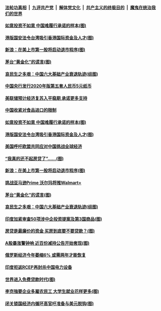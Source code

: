 

####  [法轮功真相](../../../../basic/blob/master/README.md?t=07090731) &nbsp;|&nbsp; [九评共产党](../../../../9ping.md/blob/master/README.md?t=07090731) &nbsp;|&nbsp; [解体党文化](../../../../jtdwh.md/blob/master/README.md?t=07090731)  &nbsp;|&nbsp; [共产主义的终极目的](../../../../gczydzjmd.md/blob/master/README.md?t=07090731) &nbsp;|&nbsp; [魔鬼在统治我们的世界](../../../../mgztzwmdsj.md/blob/master/README.md?t=07090731) 

#### [如意投资不如意 中国难履行承诺的样本(图)](../pages/p5/939080.md?t=07090731) 

#### [港版国安法令台湾吸引香港国际资金及人才(图)](../pages/p5/939076.md?t=07090731) 

#### [新浪：在美上市第一股将启动退市程序(图)](../pages/p5/939023.md?t=07090731) 

#### [茅台“黄金化”的谎言(图)](../pages/p5/939017.md?t=07090731) 

#### [哀民生之多艰：中国六大基础产业衰退轨迹(组图)](../pages/p5/939007.md?t=07090731) 


#### [中国央行发行2020年版第五套人民币5元纸币](../pages/p5/939103.md?t=07090731) 

#### [美联储预计经济复苏入平稳期 承诺更多支持](../pages/p5/939102.md?t=07090731) 

#### [中国收紧对食品进口的限制](../pages/p5/939082.md?t=07090731) 

#### [如意投资不如意 中国难履行承诺的样本(图)](../pages/p5/939080.md?t=07090731) 

#### [港版国安法令台湾吸引香港国际资金及人才(图)](../pages/p5/939076.md?t=07090731) 

#### [美国呼吁欧盟共同应对中国挑战全球经济](../pages/p5/939074.md?t=07090731) 

#### [“我真的还不起房贷了”……(图)](../pages/p5/939012.md?t=07090731) 

#### [新浪：在美上市第一股将启动退市程序(图)](../pages/p5/939023.md?t=07090731) 

#### [挑战亚马逊Prime 沃尔玛将推Walmart+](../pages/p5/939020.md?t=07090731) 

#### [茅台“黄金化”的谎言(图)](../pages/p5/939017.md?t=07090731) 

#### [哀民生之多艰：中国六大基础产业衰退轨迹(组图)](../pages/p5/939007.md?t=07090731) 


#### [印度加紧审查50项涉中企投资提案及第3国商品(图)](../pages/p5/938987.md?t=07090731) 

#### [房贷是最廉价的资金 买房到底要不要贷款？(图)](../pages/p5/938982.md?t=07090731) 

#### [A股暴涨警钟响 近百份减持公告开始套现(图)](../pages/p5/938981.md?t=07090731) 

#### [俄罗斯经济今年萎缩6% 或需两年才能恢复](../pages/p5/938968.md?t=07090731) 

#### [印度拒返RCEP再封杀中国电力设备](../pages/p5/938910.md?t=07090731) 

#### [世界进入免费贷款时代(图)](../pages/p5/938900.md?t=07090731) 

#### [李克強要企业多雇农民工 大学生就业花样更多(图)](../pages/p5/938870.md?t=07090731) 

#### [闭关锁国经济内循环高官吁准备与美元脱钩(图)](../pages/p5/938898.md?t=07090731) 

